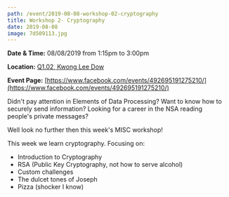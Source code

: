 ```yaml
---
path: /event/2019-08-08-workshop-02-cryptography
title: Workshop 2- Cryptography
date: 2019-08-08
image: 7d509113.jpg
---
```


**Date & Time:** 08/08/2019 from 1:15pm to 3:00pm

**Location:** [Q1.02, Kwong Lee Dow](https://maps.unimelb.edu.au/parkville/building/263)

**Event Page:** [https://www.facebook.com/events/492695191275210/](https://www.facebook.com/events/492695191275210/)


Didn't pay attention in Elements of Data Processing? 
Want to know how to securely send information? 
Looking for a career in the NSA reading people's private messages? 

Well look no further then this week's MISC workshop!

This week we learn cryptography. Focusing on:
- Introduction to Cryptography
- RSA (Public Key Cryptography, not how to serve alcohol) 
- Custom challenges
- The dulcet tones of Joseph
- Pizza (shocker I know)
